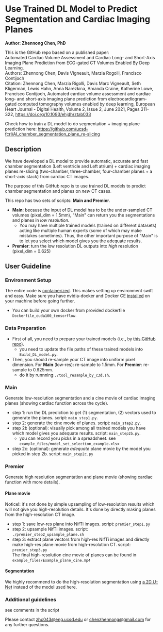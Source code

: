 # Use Trained DL Model to Predict Segmentation and Cardiac Imaging Planes
**Author: Zhennong Chen, PhD**<br />

This is the GitHub repo based on a published paper: <br />
Automated Cardiac Volume Assessment and Cardiac Long- and Short-Axis Imaging Plane Prediction from ECG-gated CT Volumes Enabled By Deep Learning.<br />
Authors: Zhennong Chen, Davis Vigneault, Marzia Rogolli, Francisco Contijoch<br />
Citation: Zhennong Chen, Marzia Rigolli, Davis Marc Vigneault, Seth Kligerman, Lewis Hahn, Anna Narezkina, Amanda Craine, Katherine Lowe, Francisco Contijoch, Automated cardiac volume assessment and cardiac long- and short-axis imaging plane prediction from electrocardiogram-gated computed tomography volumes enabled by deep learning, European Heart Journal - Digital Health, Volume 2, Issue 2, June 2021, Pages 311–322, https://doi.org/10.1093/ehjdh/ztab033

Check how to train a DL model to do segmentation + imaging plane prediction here: https://github.com/ucsd-fcrl/AI_chamber_segmentation_plane_re-slicing

## Description
We have developed a DL model to provide automatic, accurate and fast chamber segmentation (Left ventricle and Left atrium) + cardiac imaging planes re-slicing (two-chamber, three-chamber, four-chamber planes + a short-axis stack) from cardiac CT images. 

The purpose of this GitHub repo is to use trained DL models to predict chamber segmentation and planes on *new* CT cases.

This repo has two sets of scripts: **Main and Premier**.<br />
- **Main**: because the input of DL model has to be the under-sampled CT volumes (pixel_dim = 1.5mm), "Main" can return you the segmentations and planes in *low resolution*.<br />
    - You may have multiple trained models (trained on different datasets) acting like multiple human experts (some of which may make mistakes sometimes). Thus, the other important purpose of "Main" is to let you select which model gives you the adequate results.<br />
- **Premier**: turn the low resolution DL outputs into *high* resolution (pixel_dim = 0.625)


## User Guideline
### Environment Setup
The entire code is [containerized](https://www.docker.com/resources/what-container). This makes setting up environment swift and easy. Make sure you have nvidia-docker and Docker CE [installed](https://docs.nvidia.com/datacenter/cloud-native/container-toolkit/install-guide.html#docker) on your machine before going further. <br />
- You can build your own docker from provided dockerfile ```Dockerfile_cuda100_tensorflow```. 

### Data Preparation
- First of all, you need to prepare your trained models (i.e., by [this GitHub repo](https://github.com/ucsd-fcrl/AI_chamber_segmentation_plane_re-slicing)).<br />
    - you need to update the file paths of these trained models into ```Build_DL_model.py```.<br />
- Then, you should re-sample your CT image into uniform pixel dimension. For **Main** (low-res): re-sample to 1.5mm. For **Premier**: re-sample to 0.625mm.<br />
    - do it by runnning ```./tool_resample_by_c3d.sh```.<br />

### Main
Generate low-resolution segmentation and a cine movie of cardiac imaging planes (showing cardiac function across the cycle).<br />
- step 1: run the DL prediction to get (1) segmentation, (2) vectors used to generate the planes. script: ```main_step1.py```.<br />
- step 2: generate the cine movie of planes. script: ```main_step2.py```. <br />
- step 2b (optional): visually pick among all trained models you have which model gives you adequate results. script: ```main_step2b.py```. <br />
    - you can record yoru picks in a spreadsheet. see ```example_files/model_set_selection_example.xlsx``` <br />
- step 2c: (optional): generate *adequate* plane movie by the model you picked in step 2b. script: ```main_step2c.py``` <br />

### Premier
Generate high resolution segmentation and plane movie (showing cardiac function with more details).<br />
#### Plane movie
Notice!: it's not done by simple upsampling of low-resolution results which will not give you high-resolution details. It's done by directly making planes from the high-resolution CT image.<br />
- step 1: save low-res plane into NifTi images. script: ```premier_step1.py```<br />
- step 2: upsample NifTi images. script: ```./premier_step2_upsample_plane.sh```<br />
- step 3: extract plane vectors from high-res NifTi images and directly make high-res plane movie from high-resolution CT. script: ```premier_step3.py``` <br />
The final high-resolution cine movie of planes can be found in ```example_files/Example_plane_cine.mp4```
#### Segmentation
We highly recommend to do the high-resolution segmentation using [a 2D U-Net](https://github.com/zhennongchen/2DUNet_CT_Seg_Final_v_ZC) instead of the model used here.


### Additional guidelines 
see comments in the script

Please contact zhc043@eng.ucsd.edu or chenzhennong@gmail.com for any further questions.



